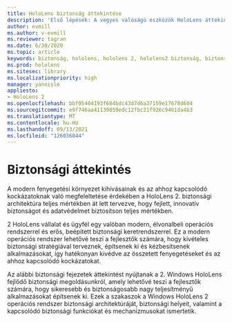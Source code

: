 ```yaml
---
title: HoloLens biztonság áttekintése
description: 'Első lépések: A vegyes valóságú eszközök HoloLens áttekintése.'
author: evmill
ms.author: v-evmill
ms.reviewer: tagran
ms.date: 6/30/2020
ms.topic: article
keywords: biztonság, hololens, hololens 2, hololens2 biztonság, biztonsági áttekintés
ms.prod: hololens
ms.sitesec: library
ms.localizationpriority: high
manager: yannisle
appliesto:
- HoloLens 2
ms.openlocfilehash: bbf05404193f684bdc43d7d6a37159e17678d604
ms.sourcegitcommit: e9f746aa41139859edc12fbc21f926c9461da4b3
ms.translationtype: MT
ms.contentlocale: hu-HU
ms.lasthandoff: 09/13/2021
ms.locfileid: "126036044"
---
```

# <a name="security-overview"></a>Biztonsági áttekintés

A modern fenyegetési környezet kihívásainak és az ahhoz kapcsolódó kockázatoknak való megfeleltetése érdekében a HoloLens 2. biztonsági architektúra teljes mértékben át lett tervezve, hogy fejlett, innovatív biztonságot és adatvédelmet biztosítson teljes mértékben.

2 HoloLens vállalat és ügyfél egy valóban modern, élvonalbeli operációs rendszerrel és erős, beépített biztonsági keretrendszerrel. Ez a modern operációs rendszer lehetővé teszi a fejlesztők számára, hogy kivételes biztonsági stratégiával terveznek, építsenek ki és kézbesítsenek alkalmazásokat, így hatékonyan kivédve az összetett fenyegetéseket és az ahhoz kapcsolódó kockázatokat. 

Az alábbi biztonsági fejezetek áttekintést nyújtanak a 2. Windows HoloLens fejlődő biztonsági megoldásunkról, amely lehetővé teszi a fejlesztők számára, hogy sikeresebb és biztonságosabb nagy teljesítményű alkalmazásokat építsenek ki. Ezek a szakaszok a Windows HoloLens 2 operációs rendszer biztonsági architektúráját, biztonsági helyeit, valamint a kapcsolódó biztonsági funkciókat és mechanizmusokat ismertetik.
